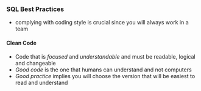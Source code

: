 ### SQL Best Practices
- complying with coding style is crucial since you will always work in a team  
  
#### Clean Code
- Code that is *focused* and *understandable* and must be readable, logical and changeable
- *Good code* is the one that humans can understand and not computers
- *Good practice* implies you will choose the version that will be easiest to read and understand